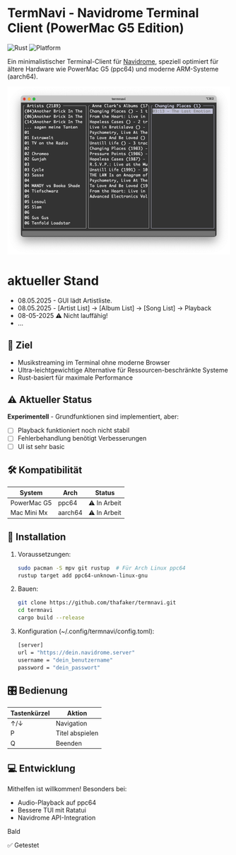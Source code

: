 # TermNavi - Navidrome Terminal Client (PowerMac G5 Edition)

![Rust](https://img.shields.io/badge/Rust-1.70+-orange)
![Platform](https://img.shields.io/badge/Platform-ppc64%20%7C%20aarch64-lightgrey)

Ein minimalistischer Terminal-Client für [Navidrome](https://www.navidrome.org/), speziell optimiert für ältere Hardware wie PowerMac G5 (ppc64) und moderne ARM-Systeme (aarch64).

![TermNavi Terminal Navidrome Client](termnavi.png)

# aktueller Stand
* 08.05.2025 - GUI lädt Artistliste.
* 08.05.2025 - [Artist List] -> [Album List] -> [Song List] -> Playback
* 08-05-2025 ⚠️ Nicht lauffähig!
* …

## 🎯 Ziel
- Musikstreaming im Terminal ohne moderne Browser
- Ultra-leichtgewichtige Alternative für Ressourcen-beschränkte Systeme
- Rust-basiert für maximale Performance

## ⚠️ Aktueller Status
**Experimentell** - Grundfunktionen sind implementiert, aber:
- [ ] Playback funktioniert noch nicht stabil
- [ ] Fehlerbehandlung benötigt Verbesserungen
- [ ] UI ist sehr basic

## 🛠️ Kompatibilität
| System       | Arch     | Status      |
|--------------|----------|-------------|
| PowerMac G5  | ppc64    | ⚠️ In Arbeit |
| Mac Mini Mx  | aarch64  | ⚠️ In Arbeit |

## 🚀 Installation
1. Voraussetzungen:
   ```bash
   sudo pacman -S mpv git rustup  # Für Arch Linux ppc64
   rustup target add ppc64-unknown-linux-gnu

2. Bauen:
	```bash
	git clone https://github.com/thafaker/termnavi.git
	cd termnavi
	cargo build --release

3. Konfiguration (~/.config/termnavi/config.toml):
	```bash
	[server]
	url = "https://dein.navidrome.server"
	username = "dein_benutzername"
	password = "dein_passwort"

## 🎛️ Bedienung

Tastenkürzel  |	Aktion  		 |
---------|-------------------------------|
↑/↓	 |	Navigation		 |
P	 |	Titel abspielen		 |
Q	 |	Beenden			 |

## 💻 Entwicklung

Mithelfen ist willkommen! Besonders bei:

* Audio-Playback auf ppc64
* Bessere TUI mit Ratatui
* Navidrome API-Integration

Bald

✅ Getestet
